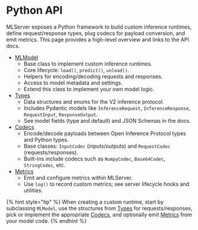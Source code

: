 # Python API

MLServer exposes a Python framework to build custom inference runtimes, define request/response types, plug codecs for payload conversion, and emit metrics. This page provides a high-level overview and links to the API docs.

- [MLModel](./MLModel.md)
  - Base class to implement custom inference runtimes.
  - Core lifecycle: `load()`, `predict()`, `unload()`.
  - Helpers for encoding/decoding requests and responses.
  - Access to model metadata and settings.
  - Extend this class to implement your own model logic.
- [Types](./Types.md)
  - Data structures and enums for the V2 inference protocol.
  - Includes Pydantic models like `InferenceRequest`, `InferenceResponse`, `RequestInput`, `ResponseOutput`.
  - See model fields (type and default) and JSON Schemas in the docs.
- [Codecs](./Codecs.md)
  - Encode/decode payloads between Open Inference Protocol types and Python types.
  - Base classes: `InputCodec` (inputs/outputs) and `RequestCodec` (requests/responses).
  - Built-ins include codecs such as `NumpyCodec`, `Base64Codec`, `StringCodec`, etc.
- [Metrics](./Metrics.md)
  - Emit and configure metrics within MLServer.
  - Use `log()` to record custom metrics; see server lifecycle hooks and utilities.

{% hint style="tip" %}
When creating a custom runtime, start by subclassing `MLModel`, use the structures from [Types](./Types.md) for requests/responses, pick or implement the appropriate [Codecs](./Codecs.md), and optionally emit [Metrics](./Metrics.md) from your model code.
{% endhint %}





